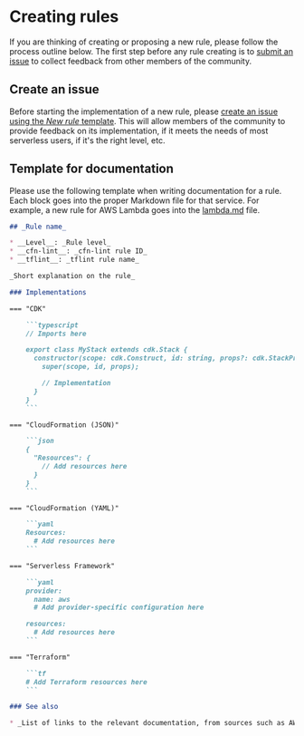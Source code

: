 Creating rules
==============

If you are thinking of creating or proposing a new rule, please follow the process outline below. The first step before any rule creating is to [submit an issue](#create-an-issue) to collect feedback from other members of the community.

## Create an issue

Before starting the implementation of a new rule, please [create an issue using the _New rule_ template](https://github.com/awslabs/serverless-rules/issues/new?assignees=&labels=feature-request%2C+triage&template=rule.md&title=). This will allow members of the community to provide feedback on its implementation, if it meets the needs of most serverless users, if it's the right level, etc.

## Template for documentation

Please use the following template when writing documentation for a rule. Each block goes into the proper Markdown file for that service. For example, a new rule for AWS Lambda goes into the [lambda.md](../rules/lambda.md) file.

~~~markdown
## _Rule name_

* __Level__: _Rule level_
* __cfn-lint__: _cfn-lint rule ID_
* __tflint__: _tflint rule name_

_Short explanation on the rule_

### Implementations

=== "CDK"

    ```typescript
    // Imports here

    export class MyStack extends cdk.Stack {
      constructor(scope: cdk.Construct, id: string, props?: cdk.StackProps) {
        super(scope, id, props);

        // Implementation
      }
    }
    ```

=== "CloudFormation (JSON)"

    ```json
    {
      "Resources": {
        // Add resources here
      }
    }
    ```

=== "CloudFormation (YAML)"

    ```yaml
    Resources:
      # Add resources here
    ```

=== "Serverless Framework"

    ```yaml
    provider:
      name: aws
      # Add provider-specific configuration here

    resources:
      # Add resources here
    ```

=== "Terraform"

    ```tf
    # Add Terraform resources here
    ```

### See also

* _List of links to the relevant documentation, from sources such as AWS Well-Architected, service documentation, etc._
~~~